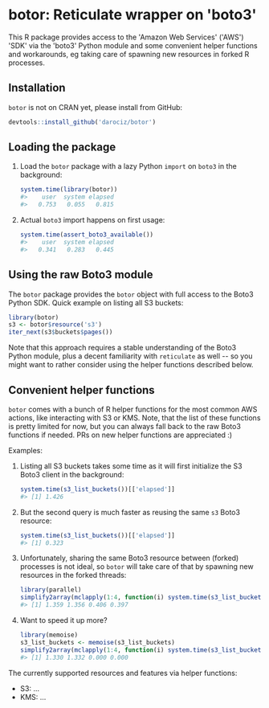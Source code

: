 # botor: Reticulate wrapper on 'boto3'

This R package provides access to the 'Amazon Web Services' ('AWS') 'SDK' via the 'boto3' Python module and some convenient helper functions and workarounds, eg taking care of spawning new resources in forked R processes.

## Installation

`botor` is not on CRAN yet, please install from GitHub:

```r
devtools::install_github('darociz/botor')
```

## Loading the package

1. Load the `botor` package with a lazy Python `import` on `boto3` in the background:

    ```r
    system.time(library(botor))
    #>    user  system elapsed 
    #>   0.753   0.055   0.815
    ```

2. Actual `boto3` import happens on first usage:

    ```r
    system.time(assert_boto3_available())
    #>    user  system elapsed 
    #>   0.341   0.283   0.445
    ```

## Using the raw Boto3 module

The `botor` package provides the `botor` object with full access to the Boto3 Python SDK. Quick example on listing all S3 buckets:

```r
library(botor)
s3 <- botor$resource('s3')
iter_next(s3$buckets$pages())
```

Note that this approach requires a stable understanding of the Boto3 Python module, plus a decent familiarity with `reticulate` as well -- so you might want to rather consider using the helper functions described below.

## Convenient helper functions

`botor` comes with a bunch of R helper functions for the most common AWS actions, like interacting with S3 or KMS. Note, that the list of these functions is pretty limited for now, but you can always fall back to the raw Boto3 functions if needed. PRs on new helper functions are appreciated :)

Examples:

1. Listing all S3 buckets takes some time as it will first initialize the S3 Boto3 client in the background:

    ```r
    system.time(s3_list_buckets())[['elapsed']]
    #> [1] 1.426
    ```

2. But the second query is much faster as reusing the same `s3` Boto3 resource:

    ```r
    system.time(s3_list_buckets())[['elapsed']]
    #> [1] 0.323
    ```

3. Unfortunately, sharing the same Boto3 resource between (forked) processes is not ideal, so `botor` will take care of that by spawning new resources in the forked threads:

    ```r
    library(parallel)
    simplify2array(mclapply(1:4, function(i) system.time(s3_list_buckets())[['elapsed']], mc.cores = 2))
    #> [1] 1.359 1.356 0.406 0.397
    ```

4. Want to speed it up more?

    ```r
    library(memoise)
    s3_list_buckets <- memoise(s3_list_buckets)
    simplify2array(mclapply(1:4, function(i) system.time(s3_list_buckets())[['elapsed']], mc.cores = 2))
    #> [1] 1.330 1.332 0.000 0.000
    ```

The currently supported resources and features via helper functions:

* S3: ...
* KMS: ...
